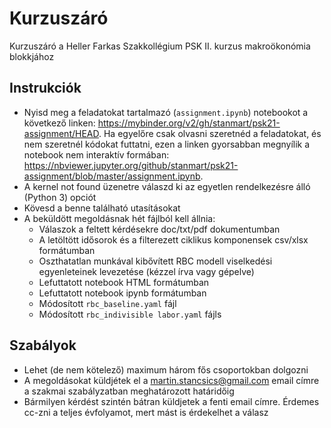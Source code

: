 # Kurzuszáró

Kurzuszáró a Heller Farkas Szakkollégium PSK II. kurzus makroökonómia blokkjához

## Instrukciók

  - Nyisd meg a feladatokat tartalmazó (`assignment.ipynb`) notebookot a következő linken: https://mybinder.org/v2/gh/stanmart/psk21-assignment/HEAD. Ha egyelőre csak olvasni szeretnéd a feladatokat, és nem szeretnél kódokat futtatni, ezen a linken gyorsabban megnyílik a notebook nem interaktív formában: https://nbviewer.jupyter.org/github/stanmart/psk21-assignment/blob/master/assignment.ipynb.
  - A kernel not found üzenetre válaszd ki az egyetlen rendelkezésre álló (Python 3) opciót
  - Kövesd a benne található utasításokat
  - A beküldött megoldásnak hét fájlból kell állnia:
    - Válaszok a feltett kérdésekre doc/txt/pdf dokumentumban
    - A letöltött idősorok és a filterezett ciklikus komponensek csv/xlsx formátumban
    - Oszthatatlan munkával kibővített RBC modell viselkedési egyenleteinek levezetése (kézzel írva vagy gépelve)
    - Lefuttatott notebook HTML formátumban
    - Lefuttatott notebook ipynb formátumban
    - Módosított `rbc_baseline.yaml` fájl
    - Módosított `rbc_indivisible labor.yaml` fájls

## Szabályok

  - Lehet (de nem kötelező) maximum három fős csoportokban dolgozni
  - A megoldásokat küldjétek el a martin.stancsics@gmail.com email címre a szakmai szabályzatban meghatározott határidőig
  - Bármilyen kérdést szintén bátran küldjetek a fenti email címre. Érdemes cc-zni a teljes évfolyamot, mert mást is érdekelhet a válasz
